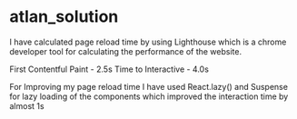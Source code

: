 # atlan_solution

I have calculated page reload time by using Lighthouse which is a chrome developer tool for calculating the performance of the website.

First Contentful Paint - 2.5s
Time to Interactive - 4.0s

For Improving my page reload time I have used React.lazy() and Suspense for lazy loading of the components which improved the interaction time by almost 1s
